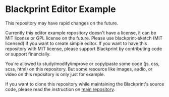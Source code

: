 # Blackprint Editor Example
This repository may have rapid changes on the future.

Currently this editor example repository doesn't have a license, it can be MIT license or GPL license on the future. Please use blackprint-sketch (MIT licensed) if you want to create simple editor. If you want to have this repository with MIT license, please support Blackprint by contributing code or support financially.<br>

You're allowed to study/modify/improve or copy/paste some code (js, css, scss, html) on this repository. But some resource like images, audio, or video on this repository is only just for example.

If you want to clone this repository while maintaining the Blackprint's source code, please read the instruction on [main repository](https://github.com/Blackprint/Blackprint/wiki/Getting-started-with-creating-custom-node).